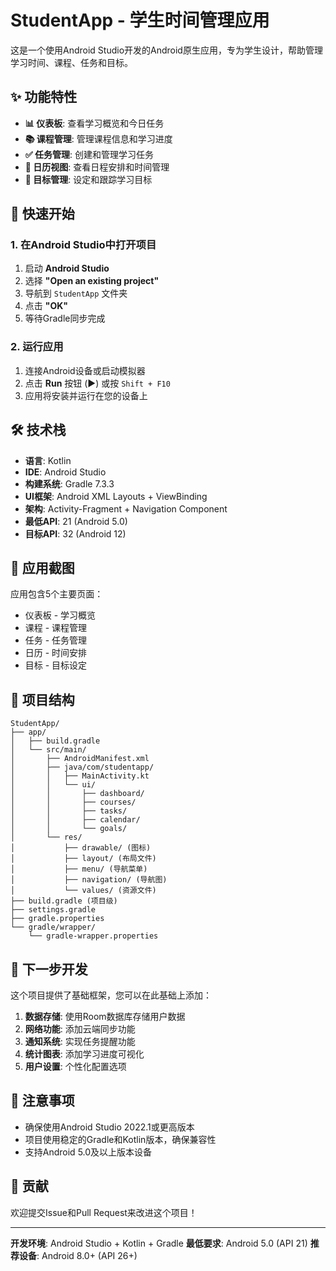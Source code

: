 # StudentApp - 学生时间管理应用

这是一个使用Android Studio开发的Android原生应用，专为学生设计，帮助管理学习时间、课程、任务和目标。

## ✨ 功能特性

- **📊 仪表板**: 查看学习概览和今日任务
- **📚 课程管理**: 管理课程信息和学习进度
- **✅ 任务管理**: 创建和管理学习任务
- **📅 日历视图**: 查看日程安排和时间管理
- **🎯 目标管理**: 设定和跟踪学习目标

## 🚀 快速开始

### 1. 在Android Studio中打开项目

1. 启动 **Android Studio**
2. 选择 **"Open an existing project"**
3. 导航到 `StudentApp` 文件夹
4. 点击 **"OK"**
5. 等待Gradle同步完成

### 2. 运行应用

1. 连接Android设备或启动模拟器
2. 点击 **Run** 按钮 (▶️) 或按 `Shift + F10`
3. 应用将安装并运行在您的设备上

## 🛠️ 技术栈

- **语言**: Kotlin
- **IDE**: Android Studio
- **构建系统**: Gradle 7.3.3
- **UI框架**: Android XML Layouts + ViewBinding
- **架构**: Activity-Fragment + Navigation Component
- **最低API**: 21 (Android 5.0)
- **目标API**: 32 (Android 12)

## 📱 应用截图

应用包含5个主要页面：
- 仪表板 - 学习概览
- 课程 - 课程管理
- 任务 - 任务管理  
- 日历 - 时间安排
- 目标 - 目标设定

## 🔧 项目结构

```
StudentApp/
├── app/
│   ├── build.gradle
│   └── src/main/
│       ├── AndroidManifest.xml
│       ├── java/com/studentapp/
│       │   ├── MainActivity.kt
│       │   └── ui/
│       │       ├── dashboard/
│       │       ├── courses/
│       │       ├── tasks/
│       │       ├── calendar/
│       │       └── goals/
│       └── res/
│           ├── drawable/ (图标)
│           ├── layout/ (布局文件)
│           ├── menu/ (导航菜单)
│           ├── navigation/ (导航图)
│           └── values/ (资源文件)
├── build.gradle (项目级)
├── settings.gradle
├── gradle.properties
└── gradle/wrapper/
    └── gradle-wrapper.properties
```

## 🎯 下一步开发

这个项目提供了基础框架，您可以在此基础上添加：

1. **数据存储**: 使用Room数据库存储用户数据
2. **网络功能**: 添加云端同步功能
3. **通知系统**: 实现任务提醒功能
4. **统计图表**: 添加学习进度可视化
5. **用户设置**: 个性化配置选项

## 📝 注意事项

- 确保使用Android Studio 2022.1或更高版本
- 项目使用稳定的Gradle和Kotlin版本，确保兼容性
- 支持Android 5.0及以上版本设备

## 🤝 贡献

欢迎提交Issue和Pull Request来改进这个项目！

---

**开发环境**: Android Studio + Kotlin + Gradle
**最低要求**: Android 5.0 (API 21)
**推荐设备**: Android 8.0+ (API 26+)
